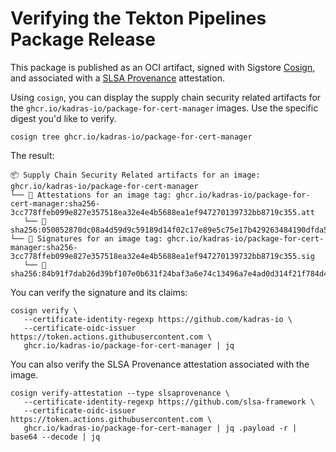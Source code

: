 # Verifying the Tekton Pipelines Package Release

This package is published as an OCI artifact, signed with Sigstore [Cosign](https://docs.sigstore.dev/cosign/overview), and associated with a [SLSA Provenance](https://slsa.dev/provenance) attestation.

Using `cosign`, you can display the supply chain security related artifacts for the `ghcr.io/kadras-io/package-for-cert-manager` images. Use the specific digest you'd like to verify.

```shell
cosign tree ghcr.io/kadras-io/package-for-cert-manager
```

The result:

```shell
📦 Supply Chain Security Related artifacts for an image: ghcr.io/kadras-io/package-for-cert-manager
└── 💾 Attestations for an image tag: ghcr.io/kadras-io/package-for-cert-manager:sha256-3cc778ffeb099e827e357518ea32e4e4b5688ea1ef947270139732bb8719c355.att
   └── 🍒 sha256:050052870dc08a4d59d9c59189d14f02c17e89e5c75e17b429263484190dfda5
└── 🔐 Signatures for an image tag: ghcr.io/kadras-io/package-for-cert-manager:sha256-3cc778ffeb099e827e357518ea32e4e4b5688ea1ef947270139732bb8719c355.sig
   └── 🍒 sha256:84b91f7dab26d39bf107e0b631f24baf3a6e74c13496a7e4ad0d314f21f784d4
```

You can verify the signature and its claims:

```shell
cosign verify \
   --certificate-identity-regexp https://github.com/kadras-io \
   --certificate-oidc-issuer https://token.actions.githubusercontent.com \
   ghcr.io/kadras-io/package-for-cert-manager | jq
```

You can also verify the SLSA Provenance attestation associated with the image.

```shell
cosign verify-attestation --type slsaprovenance \
   --certificate-identity-regexp https://github.com/slsa-framework \
   --certificate-oidc-issuer https://token.actions.githubusercontent.com \
   ghcr.io/kadras-io/package-for-cert-manager | jq .payload -r | base64 --decode | jq
```
